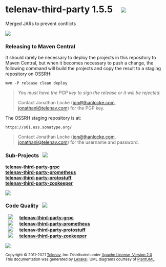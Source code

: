 [//]: # (start-user-text)



[//]: # (end-user-text)

# telenav-third-party 1.5.5 &nbsp;&nbsp; <img src="https://telenav.github.io/telenav-assets/images/icons/gears-48.png" srcset="https://telenav.github.io/telenav-assets/images/icons/gears-48-2x.png 2x"/>

Merged JARs to prevent conflicts

<img src="https://telenav.github.io/telenav-assets/images/separators/horizontal-line-512.png" srcset="https://telenav.github.io/telenav-assets/images/separators/horizontal-line-512-2x.png 2x"/>

[//]: # (start-user-text)

### Releasing to Maven Central <a name = "releasing-to-maven-central"></a>

It should rarely be necessary to deploy the projects in this repository
to Maven Central, but when it becomes necessary to push a change, the
following command will build the projects and copy the result to a 
staging repository on OSSRH:

```
mvn -P release clean deploy
```

> *You must have the PGP key to sign the release or it will be rejected.*  
> 
> Contact Jonathan Locke (jon@thanlocke.com, jonathanl@telenav.com) 
> for the PGP key.

The OSSRH staging repository is at:

```
https://s01.oss.sonatype.org/
```

> Contact Jonathan Locke (jon@thanlocke.com, jonathanl@telenav.com) 
> for the username and password.

[//]: # (end-user-text)

### Sub-Projects <a name = "projects"></a> &nbsp; <img src="https://telenav.github.io/telenav-assets/images/icons/diagram-32.png" srcset="https://telenav.github.io/telenav-assets/images/icons/diagram-32-2x.png 2x"/>

[**telenav-third-party-grpc**](telenav-third-party-grpc/README.md)  
[**telenav-third-party-prometheus**](telenav-third-party-prometheus/README.md)  
[**telenav-third-party-protostuff**](telenav-third-party-protostuff/README.md)  
[**telenav-third-party-zookeeper**](telenav-third-party-zookeeper/README.md)  

<img src="https://telenav.github.io/telenav-assets/images/separators/horizontal-line-128.png" srcset="https://telenav.github.io/telenav-assets/images/separators/horizontal-line-128-2x.png 2x"/>

### Code Quality <a name = "code-quality"></a> &nbsp; <img src="https://telenav.github.io/telenav-assets/images/icons/ruler-32.png" srcset="https://telenav.github.io/telenav-assets/images/icons/ruler-32-2x.png 2x"/>

&nbsp; <img src="https://telenav.github.io/telenav-assets/images/meters/meter-0-96.png" srcset="https://telenav.github.io/telenav-assets/images/meters/meter-0-96-2x.png 2x"/> &nbsp; &nbsp; [**telenav-third-party-grpc**](telenav-third-party-grpc/README.md)  
&nbsp; <img src="https://telenav.github.io/telenav-assets/images/meters/meter-0-96.png" srcset="https://telenav.github.io/telenav-assets/images/meters/meter-0-96-2x.png 2x"/> &nbsp; &nbsp; [**telenav-third-party-prometheus**](telenav-third-party-prometheus/README.md)  
&nbsp; <img src="https://telenav.github.io/telenav-assets/images/meters/meter-0-96.png" srcset="https://telenav.github.io/telenav-assets/images/meters/meter-0-96-2x.png 2x"/> &nbsp; &nbsp; [**telenav-third-party-protostuff**](telenav-third-party-protostuff/README.md)  
&nbsp; <img src="https://telenav.github.io/telenav-assets/images/meters/meter-0-96.png" srcset="https://telenav.github.io/telenav-assets/images/meters/meter-0-96-2x.png 2x"/> &nbsp; &nbsp; [**telenav-third-party-zookeeper**](telenav-third-party-zookeeper/README.md)

[//]: # (start-user-text)



[//]: # (end-user-text)

<img src="https://telenav.github.io/telenav-assets/images/separators/horizontal-line-512.png" srcset="https://telenav.github.io/telenav-assets/images/separators/horizontal-line-512-2x.png 2x"/>

<sub>Copyright &#169; 2011-2021 [Telenav](https://telenav.com), Inc. Distributed under [Apache License, Version 2.0](LICENSE)</sub>  
<sub>This documentation was generated by [Lexakai](https://www.lexakai.org). UML diagrams courtesy of [PlantUML](https://plantuml.com).</sub>

